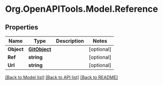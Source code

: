 # Org.OpenAPITools.Model.Reference

## Properties

Name | Type | Description | Notes
------------ | ------------- | ------------- | -------------
**Object** | [**GitObject**](GitObject.md) |  | [optional] 
**Ref** | **string** |  | [optional] 
**Url** | **string** |  | [optional] 

[[Back to Model list]](../README.md#documentation-for-models) [[Back to API list]](../README.md#documentation-for-api-endpoints) [[Back to README]](../README.md)

